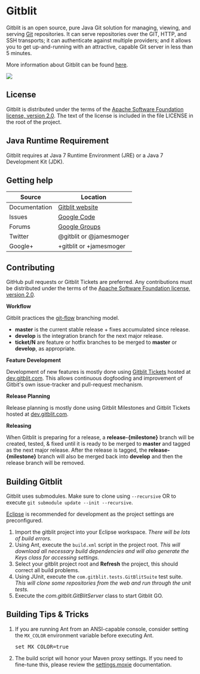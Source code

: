 Gitblit
=================

Gitblit is an open source, pure Java Git solution for managing, viewing, and serving [Git](http://git-scm.com) repositories.  It can serve repositories over the GIT, HTTP, and SSH transports; it can authenticate against multiple providers; and it allows you to get up-and-running with an attractive, capable Git server in less than 5 minutes.

More information about Gitblit can be found [here](http://gitblit.com).

<a href='https://bintray.com/gitblit/releases/gitblit/_latestVersion'><img src='https://api.bintray.com/packages/gitblit/releases/gitblit/images/download.png'></a>

License
-------

Gitblit is distributed under the terms of the [Apache Software Foundation license, version 2.0](http://www.apache.org/licenses/LICENSE-2.0).
The text of the license is included in the file LICENSE in the root of the project.

Java Runtime Requirement
------------------------------------

Gitblit requires at Java 7 Runtime Environment (JRE) or a Java 7 Development Kit (JDK).

Getting help
------------

| Source        | Location                                               |
| ------------- |--------------------------------------------------------|
| Documentation | [Gitblit website](http://gitblit.com)                  |
| Issues        | [Google Code](http://code.google.com/p/gitblit)        |
| Forums        | [Google Groups](https://groups.google.com/forum/#!forum/gitblit) |
| Twitter       | @gitblit or @jamesmoger                                |
| Google+       | +gitblit or +jamesmoger                                |

Contributing
------------

GitHub pull requests or Gitblit Tickets are preferred.  Any contributions must be distributed under the terms of the [Apache Software Foundation license, version 2.0](http://www.apache.org/licenses/LICENSE-2.0).

**Workflow**

Gitblit practices the [git-flow][1] branching model.

- **master** is the current stable release + fixes accumulated since release.
- **develop** is the integration branch for the next major release.
- **ticket/N** are feature or hotfix branches to be merged to **master** or **develop**, as appropriate.

**Feature Development**

Development of new features is mostly done using [Gitblit Tickets][2] hosted at [dev.gitblit.com][3].  This allows continuous dogfooding and improvement of Gitbit's own issue-tracker and pull-request mechanism.

**Release Planning**

Release planning is mostly done using Gitblit Milestones and Gitblit Tickets hosted at [dev.gitblit.com][3].

**Releasing**

When Gitblit is preparing for a release, a **release-{milestone}** branch will be created, tested, & fixed until it is ready to be merged to **master** and tagged as the next major release.  After the release is tagged, the **release-{milestone}** branch will also be merged back into **develop** and then the release branch will be removed.

Building Gitblit
----------------

Gitblit uses submodules.
Make sure to clone using `--recursive` OR to execute `git submodule update --init --recursive`.

[Eclipse](http://eclipse.org) is recommended for development as the project settings are preconfigured.

1. Import the gitblit project into your Eclipse workspace.
*There will be lots of build errors.*
2. Using Ant, execute the `build.xml` script in the project root.
*This will download all necessary build dependencies and will also generate the Keys class for accessing settings.*
3. Select your gitblit project root and **Refresh** the project, this should correct all build problems.
4. Using JUnit, execute the `com.gitblit.tests.GitBlitSuite` test suite.
*This will clone some repositories from the web and run through the unit tests.*
5. Execute the *com.gitblit.GitBlitServer* class to start Gitblit GO.

Building Tips & Tricks
----------------------
1. If you are running Ant from an ANSI-capable console, consider setting the `MX_COLOR` environment variable before executing Ant.<pre>set MX_COLOR=true</pre>
2. The build script will honor your Maven proxy settings.  If you need to fine-tune this, please review the [settings.moxie](http://gitblit.github.io/moxie/settings.html) documentation.

[1]: http://nvie.com/posts/a-successful-git-branching-model
[2]: http://gitblit.com/tickets_overview.html
[3]: https://dev.gitblit.com
